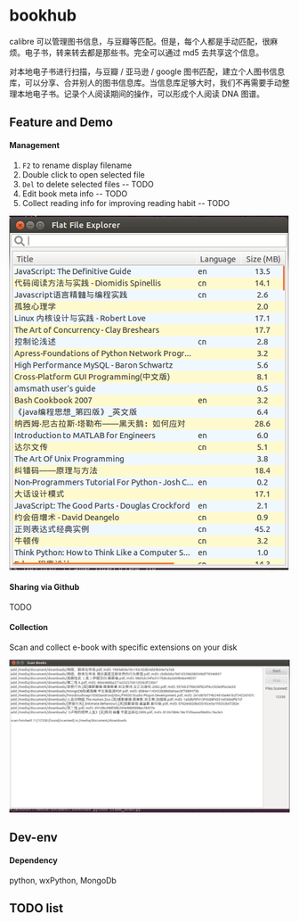 bookhub
=======

calibre 可以管理图书信息，与豆瓣等匹配。但是，每个人都是手动匹配，很麻烦。电子书，转来转去都是那些书。完全可以通过 md5 去共享这个信息。 

对本地电子书进行扫描，与豆瓣 / 亚马逊 / google 图书匹配，建立个人图书信息库，可以分享、合并别人的图书信息库。当信息库足够大时，我们不再需要手动整理本地电子书。记录个人阅读期间的操作，可以形成个人阅读 DNA 图谱。

Feature and Demo
----------------

#### Management

1. `F2` to rename display filename
2. Double click to open selected file
3. `Del` to delete selected files -- TODO
4. Edit book meta info -- TODO
5. Collect reading info for improving reading habit -- TODO

![overview](doc/figure/overview.png)

#### Sharing via Github

TODO

#### Collection

Scan and collect e-book with specific extensions on your disk

![scan](doc/figure/scan.png)

Dev-env
-------

#### Dependency

python, wxPython, MongoDb

TODO list
---------
